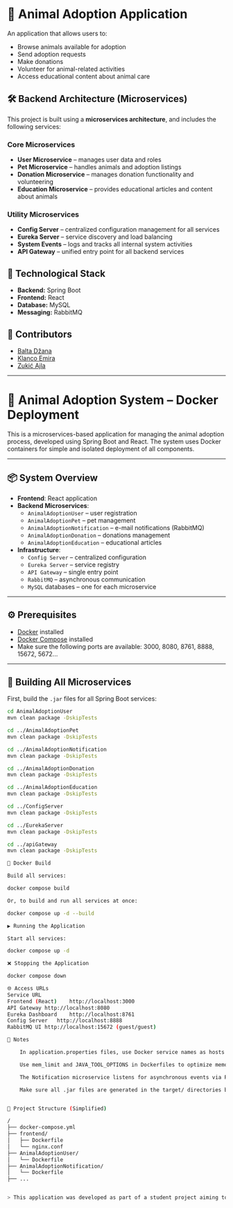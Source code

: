 # 🐾 Animal Adoption Application

An application that allows users to:
- Browse animals available for adoption
- Send adoption requests
- Make donations
- Volunteer for animal-related activities
- Access educational content about animal care

## 🛠️ Backend Architecture (Microservices)

This project is built using a **microservices architecture**, and includes the following services:

### Core Microservices
- **User Microservice** – manages user data and roles
- **Pet Microservice** – handles animals and adoption listings
- **Donation Microservice** – manages donation functionality and volunteering
- **Education Microservice** – provides educational articles and content about animals

### Utility Microservices
- **Config Server** – centralized configuration management for all services
- **Eureka Server** – service discovery and load balancing
- **System Events** – logs and tracks all internal system activities
- **API Gateway** – unified entry point for all backend services

## 🧰 Technological Stack

- **Backend:** Spring Boot
- **Frontend:** React
- **Database:** MySQL
- **Messaging:** RabbitMQ

## 👥 Contributors

- [Balta Džana](https://github.com/dbalta1)
- [Klanco Emira](https://github.com/eklanco1)
- [Zukić Ajla](https://github.com/azukic1)

---

# 🐾 Animal Adoption System – Docker Deployment

This is a microservices-based application for managing the animal adoption process, developed using Spring Boot and React. The system uses Docker containers for simple and isolated deployment of all components.

---

## 📦 System Overview

- **Frontend**: React application
- **Backend Microservices**:
  - `AnimalAdoptionUser` – user registration
  - `AnimalAdoptionPet` – pet management
  - `AnimalAdoptionNotification` – e-mail notifications (RabbitMQ)
  - `AnimalAdoptionDonation` – donations management
  - `AnimalAdoptionEducation` – educational articles
- **Infrastructure**:
  - `Config Server` – centralized configuration
  - `Eureka Server` – service registry
  - `API Gateway` – single entry point
  - `RabbitMQ` – asynchronous communication
  - `MySQL` databases – one for each microservice

---

## ⚙️ Prerequisites

- [Docker](https://www.docker.com/) installed
- [Docker Compose](https://docs.docker.com/compose/) installed
- Make sure the following ports are available: 3000, 8080, 8761, 8888, 15672, 5672...

---

## 🔧 Building All Microservices

First, build the `.jar` files for all Spring Boot services:

```bash
cd AnimalAdoptionUser
mvn clean package -DskipTests

cd ../AnimalAdoptionPet
mvn clean package -DskipTests

cd ../AnimalAdoptionNotification
mvn clean package -DskipTests

cd ../AnimalAdoptionDonation
mvn clean package -DskipTests

cd ../AnimalAdoptionEducation
mvn clean package -DskipTests

cd ../ConfigServer
mvn clean package -DskipTests

cd ../EurekaServer
mvn clean package -DskipTests

cd ../apiGateway
mvn clean package -DskipTests

🐳 Docker Build

Build all services:

docker compose build

Or, to build and run all services at once:

docker compose up -d --build

▶️ Running the Application

Start all services:

docker compose up -d

❌ Stopping the Application

docker compose down

🌐 Access URLs
Service	URL
Frontend (React)	http://localhost:3000
API Gateway	http://localhost:8080
Eureka Dashboard	http://localhost:8761
Config Server	http://localhost:8888
RabbitMQ UI	http://localhost:15672 (guest/guest)

🧠 Notes

    In application.properties files, use Docker service names as hosts (e.g. mysql-user, eureka-server, config-server, rabbitmq) instead of localhost.

    Use mem_limit and JAVA_TOOL_OPTIONS in Dockerfiles to optimize memory usage.

    The Notification microservice listens for asynchronous events via RabbitMQ (user.created queue).

    Make sure all .jar files are generated in the target/ directories before starting the application.


📁 Project Structure (Simplified)

/
├── docker-compose.yml
├── frontend/
│   ├── Dockerfile
│   └── nginx.conf
├── AnimalAdoptionUser/
│   └── Dockerfile
├── AnimalAdoptionNotification/
│   └── Dockerfile
├── ...


> This application was developed as part of a student project aiming to promote animal welfare through a user-friendly and modular platform.


